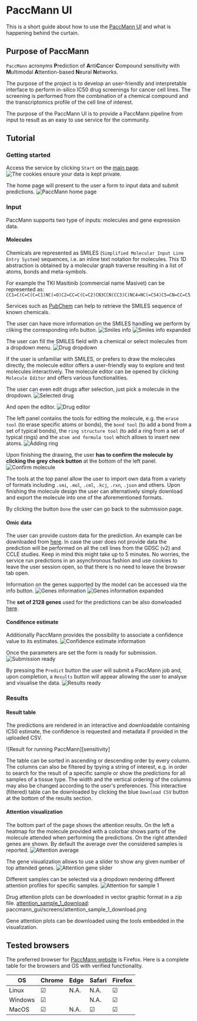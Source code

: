 # PaccMann UI

This is a short guide about how to use the [PaccMann UI](https://sysbio.eu-gb.containers.appdomain.cloud/paccmann-aas-gui) and what is happening behind the curtain.

## Purpose of PaccMann

`PaccMann` acronyms **P**rediction of **A**nti**C**ancer **C**ompound sensitivity with **M**ultimodal **A**ttention-based **N**eural **N**etworks.

The purpose of the project is to develop an user-friendly and interpretable interface to perform in-silico IC50 drug screenings for cancer cell lines. The screening is performed from the combination of a chemical compound and the transcriptomics profile of the cell line of interest.

The purpose of the PaccMann UI is to provide a PaccMann pipeline from input to result as an easy to use service for the community.

## Tutorial

### Getting started

Access the service by clicking `Start` on the [main page](https://sysbio.eu-gb.containers.appdomain.cloud/paccmann-aas-gui).
![The cookies ensure your data is kept private.][start]

The home page will present to the user a form to input data and submit predictions.
![PaccMann home page][home]

### Input

PaccMann supports two type of inputs: molecules and gene expression data.

#### Molecules

Chemicals are represented as SMILES (`Simplified Molecular Input Line Entry System`) sequences, i.e. an inline text notation for molecules. This 1D abstraction is obtained by a molecular graph traverse resulting in a list of atoms, bonds and meta-symbols.

For example the TKI Masitinib (commercial name Masivet) can be represented as:
`CC1=C(C=C(C=C1)NC(=O)C2=CC=C(C=C2)CN3CCN(CC3)C)NC4=NC(=CS4)C5=CN=CC=C5`

Services such as [PubChem](https://pubchem.ncbi.nlm.nih.gov) can help to retrieve the SMILES sequence of known chemicals.

The user can have more information on the SMILES handling we perform by cliking the corresponding info button.
![Smiles info][smiles_info]
![Smiles info expanded][smiles_info_expanded]

The user can fill the SMILES field with a chemical or select molecules from a dropdown menu.
![Drug dropdown][drug_selection]

If the user is unfamiliar with SMILES, or prefers to draw the molecules directly, the  molecule editor offers a user-friendly way to explore and test molecules interactively.
The molecule editor can be opened by clicking `Molecule Editor` and offers various functionalities.

The user can  even edit drugs after selection, just pick a molecule in the dropdown.
![Selected drug][bax_selection]

And open the editor.
![Drug editor][bax_editor]

The left panel contains the tools for editing the molecule, e.g. the `erase tool` (to erase specific atoms or bonds), the `bond tool` (to add a bond from a set of typical bonds), the `ring structure tool` (to add a ring from a set of typical rings) and the `atom and formula tool` which allows to insert new atoms.
![Adding ring][bax_editor_ring]

Upon finishing the drawing, the user **has to confirm the molecule by clicking the grey check button** at the bottom of the left panel.
![Confirm molecule][bax_editor_confirm]

The tools at the top panel allow the user to import own data from a variety of formats including `.smi`, `.mol`, `.cml`, `.kcj`, `.rxn`, `.json` and others. Upon finishing the molecule design the user can alternatively simply download and export the molecule into one of the aforementioned formats.

By clicking the button `Done` the user can go back to the submission page.

#### Omic data

The user can provide custom data for the prediction. An example can be downloaded from [here](https://ibm.box.com/v/paccmann-aas-data). In case the user does not provide data the prediction will be performed on all the cell lines from the GDSC (v2) and CCLE studies. Keep in mind this might take up to 5 minutes.
No worries, the service run predictions in an asynchronous fashion and use cookies to leave the user session open, so that there is no need to leave the browser tab open.

Information on the genes supported by the model can be accessed via the info button.
![Genes information][genes_info]
![Genes information expanded][genes_info_expanded]

The **set of 2128 genes** used for the predictions can be also donwloaded [here](https://ibm.ent.box.com/s/vfehvfly7mi2obvaj86pjuy9a82e8nik/file/489488390168).

#### Condifence estimate

Additionally PaccMann provides the possibility to associate a confidence value to its estimates.
![Confidence estimate information][confidence_info]

Once the parameters are set the form is ready for submission.
![Submission ready][submission]

By pressing the `Predict` button the user will submit a PaccMann job and, upon completion, a `Results` button will appear allowing the user to analyse and visualise the data.
![Results ready][results_ready]

### Results

#### Result table

The predictions are rendered in an interactive and downloadable containing IC50 estimate, the confidence is requested and metadata if provided in the uploaded CSV.

![Result for running PaccMann][sensitivity]

The table can be sorted in ascending or descending order by every column. The columns can also be filtered by tpying a string of interest, e.g. in order to search for the result of a specific sample or show the predictions for all samples of a tissue type.
The width and the vertical ordering of the columns may also be changed according to the user's preferences.
This interactive (filtered) table can be downloaded by clicking the blue `Download CSV` button at the bottom of the results section.

#### Attention visualization

The bottom part of the page shows the attention results. On the left a heatmap for the molecule provided with a colorbar shows parts of the molecule attended when performing the predictions. On the right attended genes are shown.
By default the average over the considered samples is reported.
![Attention average][attention_average]

The gene visualization allows to use a slider to show any given number of top attended genes.
![Attention gene slider][attention_average_gene_slider]

Different samples can be selected via a dropdown rendering different attention profiles for specific samples.
![Attention for sample 1][attention_sample_1]

Drug attention plots can be downloaded in vector graphic format in a zip file.
[attention_sample_1_download]: paccmann_gui/screens/attention_sample_1_download.png

Gene attention plots can  be downloaded using the tools embedded in the visualization.

## Tested browsers

The preferred browser for [PaccMann website](https://sysbio.eu-gb.containers.appdomain.cloud/paccmann-aas-gui) is Firefox.
Here is a complete table for the browsers and OS with verified functionality.

|OS   	|   Chrome	|   Edge	|   	Safari|  Firefox 	|
|---	|---	|---	|---	|---	|
| Linux  	| &#x2611;  	|   N.A.	|  N.A. 	|  &#x2611;	|
| Windows	| &#x2611;  	|   	|  N.A. 	|&#x2611;   	|
| MacOS  	| &#x2611; 	|  N.A. 	| &#x2611;  	|  &#x2611; 	|

[start]: paccmann_gui/screens/start.png
[home]: paccmann_gui/screens/home.png
[drug_selection]: paccmann_gui/screens/drug_selection.png
[smiles_info]: paccmann_gui/screens/smiles_info.png
[smiles_info_expanded]: paccmann_gui/screens/smiles_info_expanded.png
[genes_info]: paccmann_gui/screens/genes_info.png
[genes_info_expanded]: paccmann_gui/screens/genes_info_expanded.png
[confidence_info]: paccmann_gui/screens/confidence_info.png
[bax_selection]: paccmann_gui/screens/bax_selection.png
[bax_editor]: paccmann_gui/screens/bax_editor.png
[bax_editor_ring]: paccmann_gui/screens/bax_editor_ring.png
[bax_editor_confirm]: paccmann_gui/screens/bax_editor_confirm.png
[submission]: paccmann_gui/screens/submission.png
[results_ready]: paccmann_gui/screens/results_ready.png
[attention_average]: paccmann_gui/screens/attention_average.png
[attention_average_gene_slider]: paccmann_gui/screens/attention_average_gene_slider.png
[attention_sample_1]: paccmann_gui/screens/attention_sample_1.png
[attention_sample_1_download]: paccmann_gui/screens/attention_sample_1_download.png
